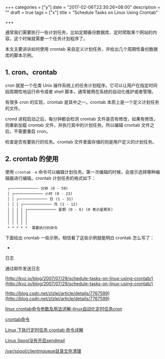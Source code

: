 +++
categories = ["y"]
date = "2017-02-06T22:30:26+08:00"
description = ""
draft = true
tags = ["x"]
title = "Schedule Tasks on Linux Using Crontab"

+++

通常我们需要执行一些计划任务，比如定期备份数据库、定时爬取某个网站的内容，这个时候就需要一个任务计划程序了。

本文主要讲诉如何使用 crontab 来自定义计划任务，并给出几个周期性备份数据库的脚本示例。

## 1. cron、crontab

cron 就是一个在类 Unix 操作系统上的任务计划程序。它可以让用户在指定时间段周期性地运行命令或者 shell 脚本，通常被用在系统的自动化维护或者管理。

有很多 cron 的实现，crontab 是其中之一。crontab 本质上是一个定义计划任务的文件。

crond 进程启动之后，每分钟都会检测 crontab 文件是否有修改，如果有修改，则重新加载 crontab 文件，并执行其中的计划任务。所以编辑 crontab 文件之后，不需要重启 cron。

检查是否有要执行的任务。crontab 文件里面存储的则是用户定义的计划任务。

## 2. crontab 的使用

使用 `crontab -e` 命令可以编辑计划任务。第一次编辑的时候，会提示选择哪种编辑器进行编辑。crontab 计划任务的格式如下：

```
 ┌───────────── 分钟 (0 - 59)
 │ ┌───────────── 小时 (0 - 23)
 │ │ ┌───────────── 日 (1 - 31)
 │ │ │ ┌───────────── 月 (1 - 12)
 │ │ │ │ ┌───────────── 星期 (0 - 6) (0 表示星期天)
 │ │ │ │ │                                       
 │ │ │ │ │
 │ │ │ │ │
 * * * * *  需要执行的命令
```

下面给出 crontab 一些示例，相信看了这些示例就能明白 crontab 怎么写了：

+ 

日志 

通过邮件发送日志



[http://kvz.io/blog/2007/07/29/schedule-tasks-on-linux-using-crontab/](http://kvz.io/blog/2007/07/29/schedule-tasks-on-linux-using-crontab/)

[http://blog.csdn.net/zlzlei/article/details/7767599](http://blog.csdn.net/zlzlei/article/details/7767599)

[linux crontab命令参数及用法详解–linux自动化定时任务cron](http://blog.sae.sina.com.cn/archives/3572)


[crontab命令](http://man.linuxde.net/crontab)

[Linux 下执行定时任务 crontab 命令详解](https://segmentfault.com/a/1190000002628040)


[Linux Spool没有开启sendmail](http://blog.sina.com.cn/s/blog_6238358c01013cha.html)

[/var/spool/clientmqueue目录文件清理](http://yaksayoo.blog.51cto.com/510938/290069)


